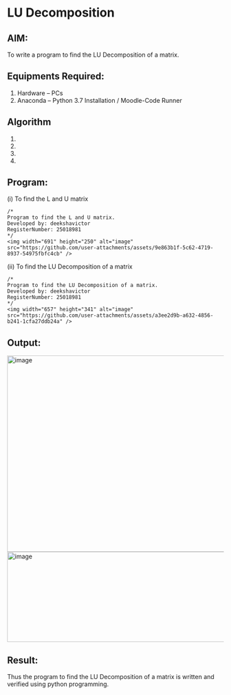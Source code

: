 # LU Decomposition 

## AIM:
To write a program to find the LU Decomposition of a matrix.

## Equipments Required:
1. Hardware – PCs
2. Anaconda – Python 3.7 Installation / Moodle-Code Runner

## Algorithm
1. 
2. 
3. 
4. 

## Program:
(i) To find the L and U matrix
```
/*
Program to find the L and U matrix.
Developed by: deekshavictor
RegisterNumber: 25018981
*/
<img width="691" height="250" alt="image" src="https://github.com/user-attachments/assets/9e863b1f-5c62-4719-8937-54975fbfc4cb" />

```
(ii) To find the LU Decomposition of a matrix
```
/*
Program to find the LU Decomposition of a matrix.
Developed by: deekshavictor
RegisterNumber: 25018981
*/
<img width="657" height="341" alt="image" src="https://github.com/user-attachments/assets/a3ee2d9b-a632-4856-b241-1cfa27ddb24a" />

```

## Output:
<img width="1197" height="455" alt="image" src="https://github.com/user-attachments/assets/4c451c3e-3253-4edd-9d55-d185e301f524" />
<img width="897" height="209" alt="image" src="https://github.com/user-attachments/assets/7bef2da0-ded2-4089-9330-0b3ca1566700" />



## Result:
Thus the program to find the LU Decomposition of a matrix is written and verified using python programming.

